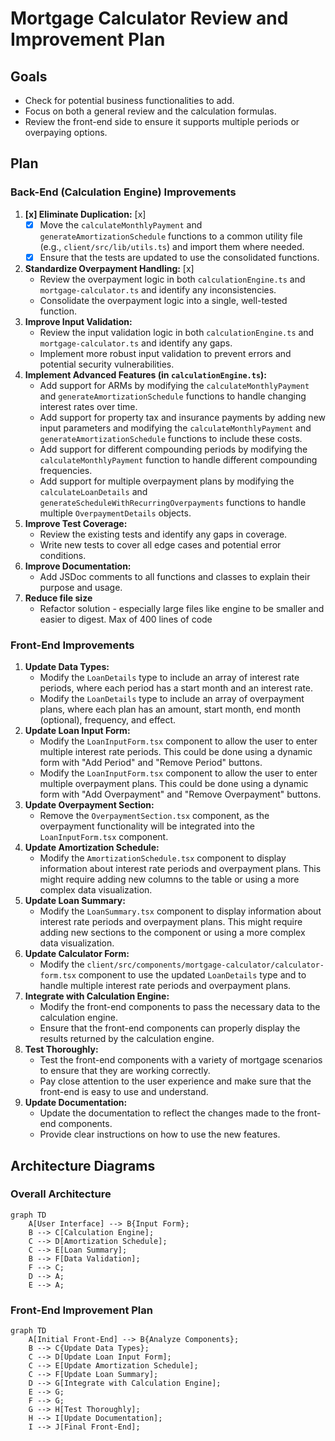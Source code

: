 # Mortgage Calculator Review and Improvement Plan

## Goals

*   Check for potential business functionalities to add.
*   Focus on both a general review and the calculation formulas.
*   Review the front-end side to ensure it supports multiple periods or overpaying options.

## Plan

### Back-End (Calculation Engine) Improvements

1.  **[x] Eliminate Duplication:** [x]
    *   [x] Move the `calculateMonthlyPayment` and `generateAmortizationSchedule` functions to a common utility file (e.g., `client/src/lib/utils.ts`) and import them where needed.
    *   [x] Ensure that the tests are updated to use the consolidated functions.
2.  **Standardize Overpayment Handling:** [x]
    *   Review the overpayment logic in both `calculationEngine.ts` and `mortgage-calculator.ts` and identify any inconsistencies.
    *   Consolidate the overpayment logic into a single, well-tested function.
3.  **Improve Input Validation:**
    *   Review the input validation logic in both `calculationEngine.ts` and `mortgage-calculator.ts` and identify any gaps.
    *   Implement more robust input validation to prevent errors and potential security vulnerabilities.
4.  **Implement Advanced Features (in `calculationEngine.ts`):**
    *   Add support for ARMs by modifying the `calculateMonthlyPayment` and `generateAmortizationSchedule` functions to handle changing interest rates over time.
    *   Add support for property tax and insurance payments by adding new input parameters and modifying the `calculateMonthlyPayment` and `generateAmortizationSchedule` functions to include these costs.
    *   Add support for different compounding periods by modifying the `calculateMonthlyPayment` function to handle different compounding frequencies.
    *   Add support for multiple overpayment plans by modifying the `calculateLoanDetails` and `generateScheduleWithRecurringOverpayments` functions to handle multiple `OverpaymentDetails` objects.
5.  **Improve Test Coverage:**
    *   Review the existing tests and identify any gaps in coverage.
    *   Write new tests to cover all edge cases and potential error conditions.
6.  **Improve Documentation:**
    *   Add JSDoc comments to all functions and classes to explain their purpose and usage.
7. **Reduce file size**
    * Refactor solution - especially large files like engine to be smaller and easier to digest. Max of 400 lines of code

### Front-End Improvements

1.  **Update Data Types:**
    *   Modify the `LoanDetails` type to include an array of interest rate periods, where each period has a start month and an interest rate.
    *   Modify the `LoanDetails` type to include an array of overpayment plans, where each plan has an amount, start month, end month (optional), frequency, and effect.
2.  **Update Loan Input Form:**
    *   Modify the `LoanInputForm.tsx` component to allow the user to enter multiple interest rate periods. This could be done using a dynamic form with "Add Period" and "Remove Period" buttons.
    *   Modify the `LoanInputForm.tsx` component to allow the user to enter multiple overpayment plans. This could be done using a dynamic form with "Add Overpayment" and "Remove Overpayment" buttons.
3.  **Update Overpayment Section:**
    *   Remove the `OverpaymentSection.tsx` component, as the overpayment functionality will be integrated into the `LoanInputForm.tsx` component.
4.  **Update Amortization Schedule:**
    *   Modify the `AmortizationSchedule.tsx` component to display information about interest rate periods and overpayment plans. This might require adding new columns to the table or using a more complex data visualization.
5.  **Update Loan Summary:**
    *   Modify the `LoanSummary.tsx` component to display information about interest rate periods and overpayment plans. This might require adding new sections to the component or using a more complex data visualization.
6.  **Update Calculator Form:**
    *   Modify the `client/src/components/mortgage-calculator/calculator-form.tsx` component to use the updated `LoanDetails` type and to handle multiple interest rate periods and overpayment plans.
7.  **Integrate with Calculation Engine:**
    *   Modify the front-end components to pass the necessary data to the calculation engine.
    *   Ensure that the front-end components can properly display the results returned by the calculation engine.
8.  **Test Thoroughly:**
    *   Test the front-end components with a variety of mortgage scenarios to ensure that they are working correctly.
    *   Pay close attention to the user experience and make sure that the front-end is easy to use and understand.
9.  **Update Documentation:**
    *   Update the documentation to reflect the changes made to the front-end components.
    *   Provide clear instructions on how to use the new features.

## Architecture Diagrams

### Overall Architecture

```mermaid
graph TD
    A[User Interface] --> B{Input Form};
    B --> C[Calculation Engine];
    C --> D[Amortization Schedule];
    C --> E[Loan Summary];
    B --> F[Data Validation];
    F --> C;
    D --> A;
    E --> A;
```

### Front-End Improvement Plan

```mermaid
graph TD
    A[Initial Front-End] --> B{Analyze Components};
    B --> C{Update Data Types};
    C --> D[Update Loan Input Form];
    C --> E[Update Amortization Schedule];
    C --> F[Update Loan Summary];
    D --> G[Integrate with Calculation Engine];
    E --> G;
    F --> G;
    G --> H[Test Thoroughly];
    H --> I[Update Documentation];
    I --> J[Final Front-End];